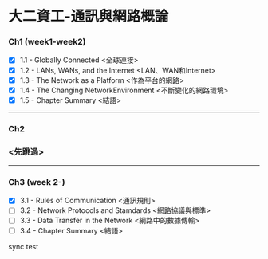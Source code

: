 # 大二資工-通訊與網路概論

### Ch1 (week1-week2)
- [x] 1.1 - Globally Connected <全球連接>
- [x] 1.2 - LANs, WANs, and the Internet <LAN、WAN和Internet>
- [x] 1.3 - The Network as a Platform <作為平台的網路>
- [x] 1.4 - The Changing NetworkEnvironment <不斷變化的網路環境>
- [x] 1.5 - Chapter Summary <結語>
--------------------------------------------------------------
### Ch2
### <先跳過>
--------------------------------------------------------------
### Ch3 (week 2-)
- [x] 3.1 - Rules of Communication <通訊規則>
- [ ] 3.2 - Network Protocols and Stamdards <網路協議與標準>
- [ ] 3.3 - Data Transfer in the Network <網路中的數據傳輸>
- [ ] 3.4 - Chapter Summary <結語>

sync test
